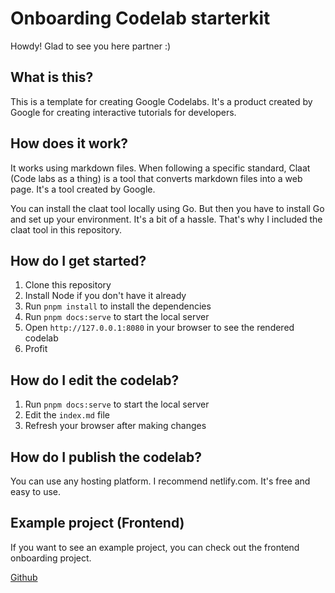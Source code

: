 # Onboarding Codelab starterkit

Howdy! Glad to see you here partner :)

## What is this?

This is a template for creating Google Codelabs. It's a product created by Google for creating interactive tutorials for developers.

## How does it work?

It works using markdown files. When following a specific standard, Claat (Code labs as a thing) is a
tool that converts markdown files into a web page. It's a tool created by Google.

You can install the claat tool locally using Go. But then you have to install Go and set up your environment. It's a bit of a hassle. That's why I included the claat tool in this repository.

## How do I get started?

1. Clone this repository
2. Install Node if you don't have it already
3. Run `pnpm install` to install the dependencies
4. Run `pnpm docs:serve` to start the local server
5. Open `http://127.0.0.1:8080` in your browser to see the rendered codelab
6. Profit

## How do I edit the codelab?

1. Run `pnpm docs:serve` to start the local server
2. Edit the `index.md` file
3. Refresh your browser after making changes

## How do I publish the codelab?

You can use any hosting platform. I recommend netlify.com. It's free and easy to use.

## Example project (Frontend)

If you want to see an example project, you can check out the frontend onboarding project.

[Github](https://github.com/appwise-labs/onboarding-frontend)
